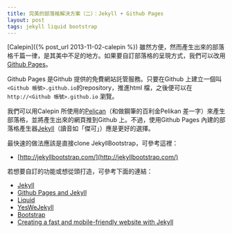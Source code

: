 ```yaml
---
title: 完美的部落格解決方案（二）：Jekyll + Github Pages
layout: post
tags: jekyll liquid bootstrap
---
```


<!-- problems of calepin-->

[Calepin]({% post_url 2013-11-02-calepin %}) 雖然方便，然而產生出來的部落格千篇一律，是其美中不足的地方。如果要自訂部落格的呈現方式，我們可以改用[Github Pages](http://pages.github.com)。

Github Pages 是Github 提供的免費網站託管服務。只要在Github 上建立一個叫`<Github 帳號>.github.io`的repository，推進html 檔，之後便可以在`http://<Github 帳號>.github.io` 瀏覽。

我們可以用Calepin 所使用的[Pelican](http://pelican.readthedocs.org/en/3.3.0/)（和做鋼筆的百利金Pelikan 差一字）來產生部落格，並將產生出來的網頁推到Github 上。不過，使用Github Pages 內建的部落格產生器[Jekyll](http://jekyllrb.com)（讀音如「傑可」）應是更好的選擇。

最快速的做法應該是直接clone JekyllBootstrap，可參考這裡：

- [http://jekyllbootstrap.com/](http://jekyllbootstrap.com/)

若想要自訂的功能或想從頭打造，可參考下面的連結：

- [Jekyll](http://jekyllrb.com/docs/home/)
- [Github Pages and Jekyll](https://help.github.com/articles/using-jekyll-with-pages)
- [Liquid](https://github.com/Shopify/liquid/wiki/Liquid-for-Designers)
- [YesWeJekyll](http://yeswejekyll.com)
- [Bootstrap](http://getbootstrap.com)
- [Creating a fast and mobile-friendly website with Jekyll](http://nicolashery.com/fast-mobile-friendly-website-with-jekyll/)

